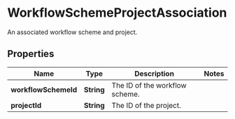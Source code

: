 

# WorkflowSchemeProjectAssociation

An associated workflow scheme and project.
## Properties

Name | Type | Description | Notes
------------ | ------------- | ------------- | -------------
**workflowSchemeId** | **String** | The ID of the workflow scheme. | 
**projectId** | **String** | The ID of the project. | 



